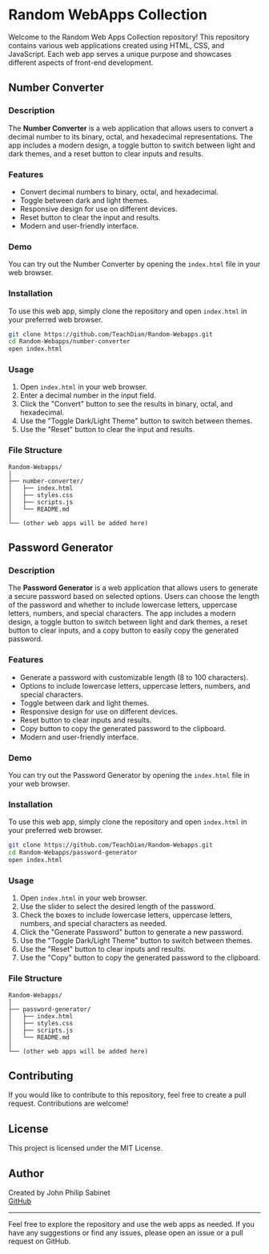 
# Random WebApps Collection

Welcome to the Random Web Apps Collection repository! This repository contains various web applications created using HTML, CSS, and JavaScript. Each web app serves a unique purpose and showcases different aspects of front-end development.

## Number Converter

### Description

The **Number Converter** is a web application that allows users to convert a decimal number to its binary, octal, and hexadecimal representations. The app includes a modern design, a toggle button to switch between light and dark themes, and a reset button to clear inputs and results.

### Features

- Convert decimal numbers to binary, octal, and hexadecimal.
- Toggle between dark and light themes.
- Responsive design for use on different devices.
- Reset button to clear the input and results.
- Modern and user-friendly interface.

### Demo

You can try out the Number Converter by opening the `index.html` file in your web browser.

### Installation

To use this web app, simply clone the repository and open `index.html` in your preferred web browser.

```bash
git clone https://github.com/TeachDian/Random-Webapps.git
cd Random-Webapps/number-converter
open index.html
```

### Usage

1. Open `index.html` in your web browser.
2. Enter a decimal number in the input field.
3. Click the "Convert" button to see the results in binary, octal, and hexadecimal.
4. Use the "Toggle Dark/Light Theme" button to switch between themes.
5. Use the "Reset" button to clear the input and results.

### File Structure

```
Random-Webapps/
│
├── number-converter/
│   ├── index.html
│   ├── styles.css
│   ├── scripts.js
│   └── README.md
│
└── (other web apps will be added here)
```

## Password Generator

### Description

The **Password Generator** is a web application that allows users to generate a secure password based on selected options. Users can choose the length of the password and whether to include lowercase letters, uppercase letters, numbers, and special characters. The app includes a modern design, a toggle button to switch between light and dark themes, a reset button to clear inputs, and a copy button to easily copy the generated password.

### Features

- Generate a password with customizable length (8 to 100 characters).
- Options to include lowercase letters, uppercase letters, numbers, and special characters.
- Toggle between dark and light themes.
- Responsive design for use on different devices.
- Reset button to clear inputs and results.
- Copy button to copy the generated password to the clipboard.
- Modern and user-friendly interface.

### Demo

You can try out the Password Generator by opening the `index.html` file in your web browser.

### Installation

To use this web app, simply clone the repository and open `index.html` in your preferred web browser.

```bash
git clone https://github.com/TeachDian/Random-Webapps.git
cd Random-Webapps/password-generator
open index.html
```

### Usage

1. Open `index.html` in your web browser.
2. Use the slider to select the desired length of the password.
3. Check the boxes to include lowercase letters, uppercase letters, numbers, and special characters as needed.
4. Click the "Generate Password" button to generate a new password.
5. Use the "Toggle Dark/Light Theme" button to switch between themes.
6. Use the "Reset" button to clear inputs and results.
7. Use the "Copy" button to copy the generated password to the clipboard.

### File Structure

```
Random-Webapps/
│
├── password-generator/
│   ├── index.html
│   ├── styles.css
│   ├── scripts.js
│   └── README.md
│
└── (other web apps will be added here)
```

## Contributing

If you would like to contribute to this repository, feel free to create a pull request. Contributions are welcome!

## License

This project is licensed under the MIT License.

## Author

Created by John Philip Sabinet  
[GitHub](https://github.com/TeachDian)

---

Feel free to explore the repository and use the web apps as needed. If you have any suggestions or find any issues, please open an issue or a pull request on GitHub.